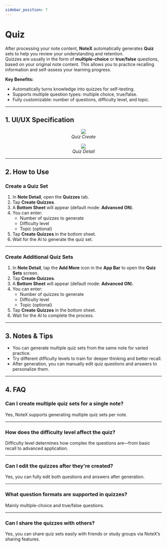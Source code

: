 ```yaml
---
sidebar_position: 7
---
```


# Quiz

After processing your note content, **NoteX** automatically generates **Quiz** sets to help you review your understanding and retention.  
Quizzes are usually in the form of **multiple-choice** or **true/false** questions, based on your original note content. This allows you to practice recalling information and self-assess your learning progress.

**Key Benefits:**

- Automatically turns knowledge into quizzes for self-testing.
- Supports multiple question types: multiple choice, true/false.
- Fully customizable: number of questions, difficulty level, and topic.

---

## 1. UI/UX Specification

<p align="center">
<img src="https://pub-661d733d32f14d8684c7617d2f2e3372.r2.dev/docs/quiz_create_set.jpg"/>
<br />
<em>Quiz Create</em>
</p>

<p align="center">
<img src="https://pub-661d733d32f14d8684c7617d2f2e3372.r2.dev/docs/quiz_detail.jpg"/>
<br />
<em>Quiz Detail</em>
</p>

---

## 2. How to Use

### Create a Quiz Set

1. In **Note Detail**, open the **Quizzes** tab.
2. Tap **Create Quizzes**.
3. A **Bottom Sheet** will appear (default mode: **Advanced ON**).
4. You can enter:
   - Number of quizzes to generate
   - Difficulty level
   - Topic (optional)
5. Tap **Create Quizzes** in the bottom sheet.
6. Wait for the AI to generate the quiz set.

---

### Create Additional Quiz Sets

1. In **Note Detail**, tap the **Add More** icon in the **App Bar** to open the **Quiz Sets** screen.
2. Tap **Create Quizzes**.
3. A **Bottom Sheet** will appear (default mode: **Advanced ON**).
4. You can enter:
   - Number of quizzes to generate
   - Difficulty level
   - Topic (optional)
5. Tap **Create Quizzes** in the bottom sheet.
6. Wait for the AI to complete the process.

---

## 3. Notes & Tips

- You can generate multiple quiz sets from the same note for varied practice.
- Try different difficulty levels to train for deeper thinking and better recall.
- After generation, you can manually edit quiz questions and answers to personalize them.

---

## 4. FAQ

### Can I create multiple quiz sets for a single note?

Yes, NoteX supports generating multiple quiz sets per note.

---

### How does the difficulty level affect the quiz?

Difficulty level determines how complex the questions are—from basic recall to advanced application.

---

### Can I edit the quizzes after they're created?

Yes, you can fully edit both questions and answers after generation.

---

### What question formats are supported in quizzes?

Mainly multiple-choice and true/false questions.

---

### Can I share the quizzes with others?

Yes, you can share quiz sets easily with friends or study groups via NoteX’s sharing features.
